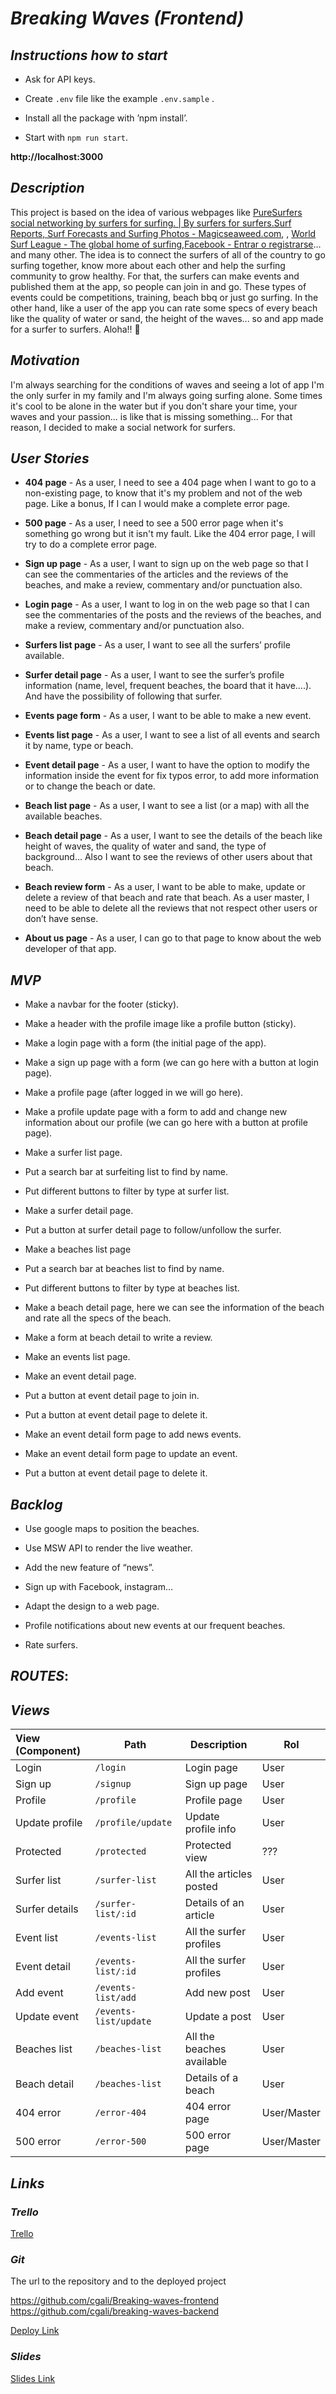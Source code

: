 # _*Breaking Waves*_ *(Frontend)*

## _*Instructions how to start*_
* Ask for API keys.

* Create `.env` file like the example `.env.sample` .

* Install all the package with ’npm install’.

* Start with `npm run start`.

**http://localhost:3000**

## _*Description*_
This project is based on the idea of various webpages like [PureSurfers social networking by surfers for surfing. | By surfers for surfers.](http://www.puresurfers.com/)[Surf Reports, Surf Forecasts and Surfing Photos - Magicseaweed.com](https://magicseaweed.com/), , [World Surf League - The global home of surfing](https://www.worldsurfleague.com/),[Facebook - Entrar o registrarse](https://www.facebook.com/)…and many other. The idea is to connect the surfers of all of the country to go surfing together, know more about each other and help the surfing community to grow healthy. For that, the surfers can make events and published them at the app, so people can join in and go. These types of events could be competitions, training, beach bbq or just go surfing. In the other hand, like a user of the app you can rate some specs of every beach like the quality of water or sand, the height of the waves... so and app made for a surfer to surfers. Aloha!! 🤙

## _*Motivation*_
I'm always searching for the conditions of waves and seeing a lot of app I'm the only surfer in my family and I'm always going surfing alone. Some times it's cool to be alone in the water but if you don't share your time, your waves and your passion... is like that is missing something... For that reason, I decided to make a social network for surfers.

## _*User Stories*_
* **404 page** - As a user, I need to see a 404 page when I want to go to a non-existing page, to know that it's my problem and not of the web page. Like a bonus, If I can I would make a complete error page.

* **500 page**  - As a user, I need to see a 500 error page when it's something go wrong but it isn't my fault. Like the 404 error page, I will try to do a complete error page.

* **Sign up page** - As a user, I want to sign up on the web page so that I can see the commentaries of the articles and the reviews of the beaches, and make a review, commentary and/or punctuation also.

* **Login page** - As a user, I want to log in on the web page so that I can see the commentaries of the posts and the reviews of the beaches, and make a review, commentary and/or punctuation also.

* **Surfers list page** - As a user, I want to see all the surfers’ profile available.

* **Surfer detail page** - As a user, I want to see the surfer’s profile information (name, level, frequent beaches, the board that it have….). And have the possibility of following that surfer.

* **Events page form** - As a user, I want to be able to make a new event.

* **Events list page** - As a  user, I want to see a list of all events and search it by name, type or beach.

* **Event detail page** - As a user, I want to have the option to modify the information inside the event for fix typos error, to add more information or to change the beach or date.

* **Beach list page** - As a user, I want to see a list (or a map) with all the available beaches.

* **Beach detail page** - As a user, I want to see the details of the beach like height of waves, the quality of water and sand, the type of background… Also I want to see the reviews of other users about that beach.

* **Beach review form** - As a user, I want to be able to make, update or delete a review of that beach and rate that beach. As a user master, I need to be able to delete all the reviews that not respect other users or don’t have sense.

* **About us page** - As a user, I can go to that page to know about the web developer of that app.

## _*MVP*_
* Make a navbar  for the footer (sticky).

* Make a header with the profile image like a profile button (sticky).

* Make a login page with a form  (the initial page of the app).

* Make a sign up page with a form (we can go here with a button at login page).

* Make a profile page (after logged in we will go here).

* Make a profile update page with a form to add and change new information about our profile (we can go here with a button at profile page).

* Make a surfer list page.

* Put a search bar at surfeiting list to find by name.

* Put different buttons to filter by type at surfer list.

* Make a surfer detail page.

* Put a button at surfer detail page to follow/unfollow the surfer.

* Make a beaches list page

* Put a search bar at beaches list to find by name.

* Put different buttons to filter by type at beaches list.

* Make a beach detail page, here we can see the information of the beach and rate all the specs of the beach.

* Make a form at beach detail to write a review.

* Make an events list page.

* Make an event detail page.

* Put a button at event detail page to join in.

* Put a button at event detail page to delete it.

* Make an event detail form page to add news events.

* Make an event detail form page to update an event.

* Put a button at event detail page to delete it.

## _*Backlog*_
* Use google maps to position the beaches.

* Use MSW API to render the live weather.

* Add the new feature of  “news”.

* Sign up with Facebook, instagram…

* Adapt the design to a web page.

* Profile notifications about new events at our frequent beaches.

* Rate surfers.

## _*ROUTES*_:

## _*Views*_
| View (Component) | Path         | Description    | Rol |
| :--------------- | ------------ | -------------- | ---------------- |
| Login            | `/login`     | Login page     | User |
| Sign up            | `/signup`     | Sign up page     | User |
| Profile             | `/profile`     | Profile page     | User |
| Update profile             | `/profile/update`     | Update profile info     | User |
| Protected        | `/protected` | Protected view | ???|
| Surfer list            | `/surfer-list`     | All the articles posted | User |
| Surfer details            | `/surfer-list/:id`     | Details of an article | User |
| Event list            | `/events-list`     | All the surfer profiles  | User|
| Event detail            | `/events-list/:id`     | All the surfer profiles  | User|
| Add event            | `/events-list/add`     | Add new post | User |
| Update event            | `/events-list/update`     | Update a post | User |
| Beaches list            | `/beaches-list`     | All the beaches available | User |
| Beach detail            | `/beaches-list`     | Details of a beach | User |
| 404 error            | `/error-404`     | 404 error page     | User/Master |
| 500 error            | `/error-500`     | 500 error page     | User/Master |

## _*Links*_

### *Trello*
[Trello](https://trello.com/b/4dG88ijR/breaking-waves)

### *Git*
The url to the repository and to the deployed project

https://github.com/cgali/Breaking-waves-frontend
https://github.com/cgali/breaking-waves-backend

[Deploy Link](http://heroku.com/)

### *Slides*
[Slides Link](http://slides.com/)